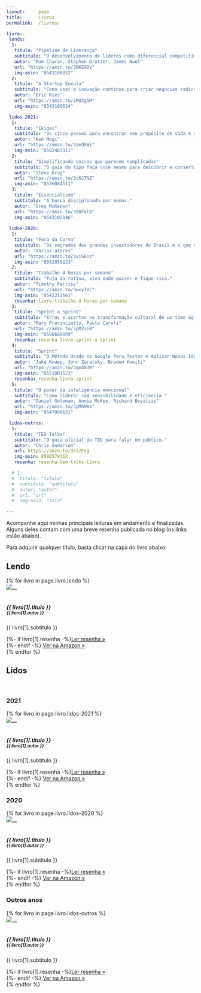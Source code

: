 ```yaml
---
layout:		page
title:		Livros
permalink:	/livros/

livro:
 lendo:
  1:
   titulo: "Pipeline de Liderança"
   subtitulo: "O desenvolvimento de líderes como diferencial competitivo."
   autor: "Ram Charan, Stephen Drotter, James Noel"
   url: "https://amzn.to/3BKE9DV"
   img-asin: "8543106052"
  2:
   titulo: "A Startup Enxuta"
   subtitulo: "Como usar a inovação contínua para criar negócios radicalmente bem-sucedidos."
   autor: "Eric Ries"
   url: "https://amzn.to/2ROZg5M"
   img-asin: "8543108624"

 lidos-2021:
  1:
   titulo: "Ikigai"
   subtitulo: "Os cinco passos para encontrar seu propósito de vida e ser mais feliz."
   autor: "Ken Mogi"
   url: "https://amzn.to/3zmQkWi"
   img-asin: "8582467311"
  2:
   titulo: "Simplificando coisas que parecem complicadas"
   subtitulo: "O guia do tipo faça você mesmo para descobrir e consertar problemas de usabilidade."
   autor: "Steve Krug"
   url: "https://amzn.to/3c6JTNZ"
   img-asin: "8576084511"
  3:
   titulo: "Essencialismo"
   subtitulo: "A busca disciplinada por menos."
   autor: "Greg McKeown"
   url: "https://amzn.to/390Fklb"
   img-asin: "8543102146"
 
 lidos-2020:
  1:
   titulo: "Fora da Curva"
   subtitulo: "Os segredos dos grandes investidores do Brasil e o que você pode aprender com eles."
   autor: "Vários atores"
   url: "https://amzn.to/3viGEsz"
   img-asin: "8582850123"
  2:
   titulo: "Trabalhe 4 horas por semana"
   subtitulo: "Fuja da rotina, viva onde quiser e fique rico."
   autor: "Timothy Ferriss"
   url: "https://amzn.to/3wxyIVC"
   img-asin: "8542211561"
   resenha: livro-trabalhe-4-horas-por-semana
  3:
   titulo: "Sprint a Sprint"
   subtitulo: "Erros e acertos na transformação cultural de um time ágil."
   autor: "Mary Provinciatto, Paulo Caroli"
   url: "https://amzn.to/3pMZsiB"
   img-asin: "6586660009"
   resenha: resenha-livro-sprint-a-sprint
  4:
   titulo: "Sprint"
   subtitulo: "O Método Usado no Google Para Testar e Aplicar Novas Ideias em Apenas Cinco Dias."
   autor: "Jake Knapp, John Zeratsky, Braden Kowitz"
   url: "https://amzn.to/3gm40JM"
   img-asin: "8551001523"
   resenha: resenha-livro-sprint
  5:
   titulo: "O poder da inteligência emocional"
   subtitulo: "Como liderar com sensibilidade e eficiência."
   autor: "Daniel Goleman, Annie McKee, Richard Boyatzis"
   url: "https://amzn.to/3pMG9Ws"
   img-asin: "8547000631"

 lidos-outros:
  1:
   titulo: "TED Talks"
   subtitulo: "O guia oficial do TED para falar em público."
   autor: "Chris Anderson"
   url: https://amzn.to/35i2Fxg
   img-asin: 858057935X
   resenha: resenha-ted-talks-livro

  # 1:
  #  titulo: "titulo"
  #  subtitulo: "subtitulo"
  #  autor: "autor"
  #  url: "url"
  #  img-asin: "asin"

---
```


Acompanhe aqui minhas principais leituras em andamento e finalizadas. Alguns deles contam com uma breve resenha publicada no blog (os links estão abaixo).

Para adquirir qualquer título, basta clicar na capa do livro abaixo:

## Lendo

<div class="row row-cols-1 row-cols-md-4">
	{% for livro in page.livro.lendo %}
	<div class="feature col py-4">
		<div class="feature-icon">
			<a href="{{ livro[1].url }}" target="_blank">
				<img class="img-thumbnail" src="//ws-na.amazon-adsystem.com/widgets/q?_encoding=UTF8&ASIN={{ livro[1].img-asin }}&Format=_SL160_&ID=AsinImage&MarketPlace=BR&ServiceVersion=20070822&WS=1&tag=thiagonasc-20&language=pt_BR" alt="...">
			</a>
		</div><br>
		<h5 class="card-title">
			{{ livro[1].titulo }}<br>
			<small class="text-muted">{{ livro[1].autor }}</small>
		</h5>
		<p>{{ livro[1].subtitulo }}</p>
		{%- if livro[1].resenha -%}<a href="{{ livro[1].resenha }}" class="icon-link">Ler resenha »</a><br>{%- endif -%}
		<a href="{{ livro[1].url }}" class="icon-link" target="_blank">Ver na Amazon »</a>
	</div>
	{% endfor %}
</div>

## Lidos

<br>

### 2021

<div class="row row-cols-1 row-cols-md-4">
	{% for livro in page.livro.lidos-2021 %}
	<div class="feature col py-4">
		<div class="feature-icon">
			<a href="{{ livro[1].url }}" target="_blank">
				<img class="img-thumbnail" src="//ws-na.amazon-adsystem.com/widgets/q?_encoding=UTF8&ASIN={{ livro[1].img-asin }}&Format=_SL160_&ID=AsinImage&MarketPlace=BR&ServiceVersion=20070822&WS=1&tag=thiagonasc-20&language=pt_BR" alt="...">
			</a>
		</div><br>
		<h5 class="card-title">
			{{ livro[1].titulo }}<br>
			<small class="text-muted">{{ livro[1].autor }}</small>
		</h5>
		<p>{{ livro[1].subtitulo }}</p>
		{%- if livro[1].resenha -%}<a href="{{ livro[1].resenha }}" class="icon-link">Ler resenha »</a><br>{%- endif -%}
		<a href="{{ livro[1].url }}" class="icon-link" target="_blank">Ver na Amazon »</a>
	</div>
	{% endfor %}
</div>

### 2020

<div class="row row-cols-1 row-cols-md-4">
	{% for livro in page.livro.lidos-2020 %}
	<div class="feature col py-4">
		<div class="feature-icon">
			<a href="{{ livro[1].url }}" target="_blank">
				<img class="img-thumbnail" src="//ws-na.amazon-adsystem.com/widgets/q?_encoding=UTF8&ASIN={{ livro[1].img-asin }}&Format=_SL160_&ID=AsinImage&MarketPlace=BR&ServiceVersion=20070822&WS=1&tag=thiagonasc-20&language=pt_BR" alt="...">
			</a>
		</div><br>
		<h5 class="card-title">
			{{ livro[1].titulo }}<br>
			<small class="text-muted">{{ livro[1].autor }}</small>
		</h5>
		<p>{{ livro[1].subtitulo }}</p>
		{%- if livro[1].resenha -%}<a href="{{ livro[1].resenha }}" class="icon-link">Ler resenha »</a><br>{%- endif -%}
		<a href="{{ livro[1].url }}" class="icon-link" target="_blank">Ver na Amazon »</a>
	</div>
	{% endfor %}
</div>

### Outros anos

<div class="row row-cols-1 row-cols-md-4">
	{% for livro in page.livro.lidos-outros %}
	<div class="feature col py-4">
		<div class="feature-icon">
			<a href="{{ livro[1].url }}" target="_blank">
				<img class="img-thumbnail" src="//ws-na.amazon-adsystem.com/widgets/q?_encoding=UTF8&ASIN={{ livro[1].img-asin }}&Format=_SL160_&ID=AsinImage&MarketPlace=BR&ServiceVersion=20070822&WS=1&tag=thiagonasc-20&language=pt_BR" alt="...">
			</a>
		</div><br>
		<h5 class="card-title">
			{{ livro[1].titulo }}<br>
			<small class="text-muted">{{ livro[1].autor }}</small>
		</h5>
		<p>{{ livro[1].subtitulo }}</p>
		{%- if livro[1].resenha -%}<a href="{{ livro[1].resenha }}" class="icon-link">Ler resenha »</a><br>{%- endif -%}
		<a href="{{ livro[1].url }}" class="icon-link" target="_blank">Ver na Amazon »</a>
	</div>
	{% endfor %}
</div>